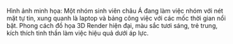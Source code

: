 Hình ảnh minh họa: Một nhóm sinh viên châu Á đang làm việc nhóm với nét mặt tự tin, xung quanh là laptop và bảng công việc với các mốc thời gian nổi bật. Phong cách đồ họa 3D Render hiện đại, màu sắc tươi sáng, trẻ trung, kích thích tinh thần làm việc hiệu quả dưới áp lực.